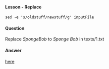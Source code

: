 #### Lesson - Replace

```Shell
sed -e 's/oldstuff/newstuff/g' inputFile
```

#### Question

Replace *SpongeBob* to *Sponge Bob* in texts/1.txt

#### Answer

[here](../../answer/1/1.md)
